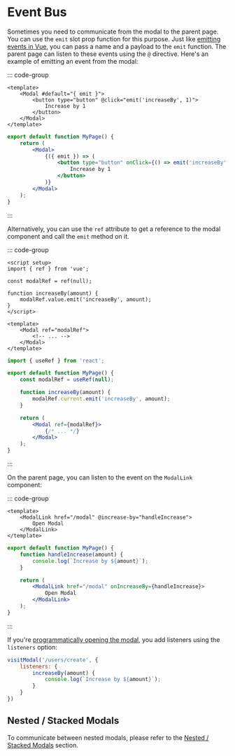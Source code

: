 # Event Bus

Sometimes you need to communicate from the modal to the parent page. You can use the `emit` slot prop function for this purpose. Just like [emitting events in Vue](https://vuejs.org/guide/components/events.html), you can pass a name and a payload to the `emit` function. The parent page can listen to these events using the `@` directive. Here's an example of emitting an event from the modal:

::: code-group

```vue [Vue]
<template>
    <Modal #default="{ emit }">
        <button type="button" @click="emit('increaseBy', 1)">
            Increase by 1
        </button>
    </Modal>
</template>
```

```jsx [React]
export default function MyPage() {
    return (
        <Modal>
            {({ emit }) => (
                <button type="button" onClick={() => emit('increaseBy', 1)}>
                    Increase by 1
                </button>
            )}
        </Modal>
    );
}
```

:::

Alternatively, you can use the `ref` attribute to get a reference to the modal component and call the `emit` method on it.

::: code-group

```vue [Vue]
<script setup>
import { ref } from 'vue';

const modalRef = ref(null);

function increaseBy(amount) {
    modalRef.value.emit('increaseBy', amount);
}
</script>

<template>
    <Modal ref="modalRef">
        <!-- ... -->
    </Modal>
</template>
```

```jsx [React]
import { useRef } from 'react';

export default function MyPage() {
    const modalRef = useRef(null);

    function increaseBy(amount) {
        modalRef.current.emit('increaseBy', amount);
    }

    return (
        <Modal ref={modalRef}>
            {/* ... */}
        </Modal>
    );
}
```

:::

On the parent page, you can listen to the event on the `ModalLink` component:

::: code-group

```vue [Vue]
<template>
    <ModalLink href="/modal" @increase-by="handleIncrease">
        Open Modal
    </ModalLink>
</template>
```

```jsx [React]
export default function MyPage() {
    function handleIncrease(amount) {
        console.log(`Increase by ${amount}`);
    }

    return (
        <ModalLink href="/modal" onIncreaseBy={handleIncrease}>
            Open Modal
        </ModalLink>
    );
}
```

:::

If you're [programmatically opening the modal](/basic-usage.html#programmatic-usage), you add listeners using the `listeners` option:

```js
visitModal('/users/create', {
    listeners: {
        increaseBy(amount) {
            console.log(`Increase by ${amount}`);
        }
    }
})
```

## Nested / Stacked Modals

To communicate between nested modals, please refer to the [Nested / Stacked Modals](nested-stacked-modals.md) section.
